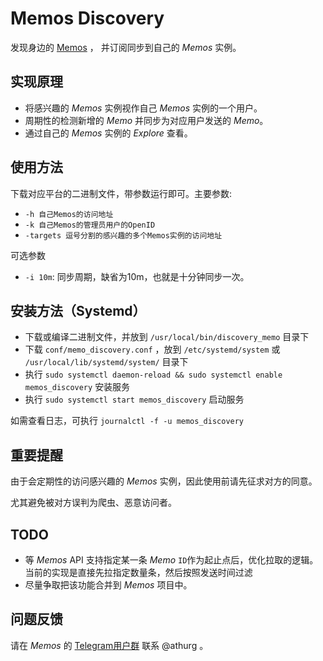 # Memos Discovery

发现身边的 [Memos](https://usememos.com) ， 并订阅同步到自己的 *Memos* 实例。

## 实现原理

- 将感兴趣的 *Memos* 实例视作自己 *Memos* 实例的一个用户。
- 周期性的检测新增的 *Memo* 并同步为对应用户发送的 *Memo*。
- 通过自己的 *Memos* 实例的 *Explore* 查看。


## 使用方法

下载对应平台的二进制文件，带参数运行即可。主要参数:

- `-h 自己Memos的访问地址`
- `-k 自己Memos的管理员用户的OpenID`
- `-targets 逗号分割的感兴趣的多个Memos实例的访问地址`

可选参数

- `-i 10m`: 同步周期，缺省为10m，也就是十分钟同步一次。

## 安装方法（Systemd）

- 下载或编译二进制文件，并放到 `/usr/local/bin/discovery_memo` 目录下
- 下载 `conf/memo_discovery.conf` ，放到 `/etc/systemd/system` 或 `/usr/local/lib/systemd/system/` 目录下
- 执行 `sudo systemctl daemon-reload && sudo systemctl enable memos_discovery` 安装服务
- 执行 `sudo systemctl start memos_discovery` 启动服务

如需查看日志，可执行 `journalctl -f -u memos_discovery`

## 重要提醒

由于会定期性的访问感兴趣的 *Memos* 实例，因此使用前请先征求对方的同意。

尤其避免被对方误判为爬虫、恶意访问者。

## TODO

- 等 *Memos* API 支持指定某一条 *Memo* `ID`作为起止点后，优化拉取的逻辑。当前的实现是直接先拉指定数量条，然后按照发送时间过滤
- 尽量争取把该功能合并到 *Memos* 项目中。

## 问题反馈

请在 *Memos* 的 [Telegram用户群](https://t.me/+-_tNF1k70UU4ZTc9) 联系 @athurg 。
